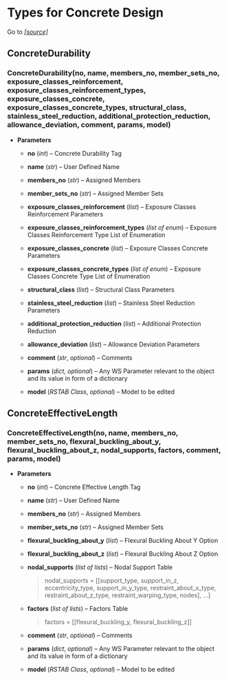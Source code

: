 # Types for Concrete Design

Go to *[[source]](https://github.com/Dlubal-Software/RSTAB_Python_Client/tree/main/RSTAB/TypesforConcreteDesign)*

## ConcreteDurability 


### ConcreteDurability(no, name, members_no, member_sets_no, exposure_classes_reinforcement, exposure_classes_reinforcement_types, exposure_classes_concrete, exposure_classes_concrete_types, structural_class, stainless_steel_reduction, additional_protection_reduction, allowance_deviation, comment, params, model)

* **Parameters**

    
    * **no** (*int*) – Concrete Durability Tag


    * **name** (*str*) – User Defined Name


    * **members_no** (*str*) – Assigned Members


    * **member_sets_no** (*str*) – Assigned Member Sets


    * **exposure_classes_reinforcement** (*list*) – Exposure Classes Reinforcement Parameters


    * **exposure_classes_reinforcement_types** (*list of enum*) – Exposure Classes Reinforcement Type List of Enumeration


    * **exposure_classes_concrete** (*list*) – Exposure Classes Concrete Parameters


    * **exposure_classes_concrete_types** (*list of enum*) – Exposure Classes Concrete Type List of Enumeration


    * **structural_class** (*list*) – Structural Class Parameters


    * **stainless_steel_reduction** (*list*) – Stainless Steel Reduction Parameters


    * **additional_protection_reduction** (*list*) – Additional Protection Reduction


    * **allowance_deviation** (*list*) – Allowance Deviation Parameters


    * **comment** (*str*, *optional*) – Comments


    * **params** (*dict*, *optional*) – Any WS Parameter relevant to the object and its value in form of a dictionary


    * **model** (*RSTAB Class*, *optional*) – Model to be edited



## ConcreteEffectiveLength


### ConcreteEffectiveLength(no, name, members_no, member_sets_no, flexural_buckling_about_y, flexural_buckling_about_z, nodal_supports, factors, comment, params, model)

* **Parameters**

    
    * **no** (*int*) – Concrete Effective Length Tag


    * **name** (*str*) – User Defined Name


    * **members_no** (*str*) – Assigned Members


    * **member_sets_no** (*str*) – Assigned Member Sets


    * **flexural_buckling_about_y** (*list*) – Flexural Buckling About Y Option


    * **flexural_buckling_about_z** (*list*) – Flexural Buckling About Z Option


    * **nodal_supports** (*list of lists*) – Nodal Support Table

        > nodal_supports = [[support_type, support_in_z, eccentricity_type, support_in_y_type, restraint_about_x_type, restraint_about_z_type, restraint_warping_type, nodes], …]


    * **factors** (*list of lists*) – Factors Table

        > factors = [[flexural_buckling_y, flexural_buckling_z]]


    * **comment** (*str*, *optional*) – Comments


    * **params** (*dict*, *optional*) – Any WS Parameter relevant to the object and its value in form of a dictionary


    * **model** (*RSTAB Class*, *optional*) – Model to be edited


